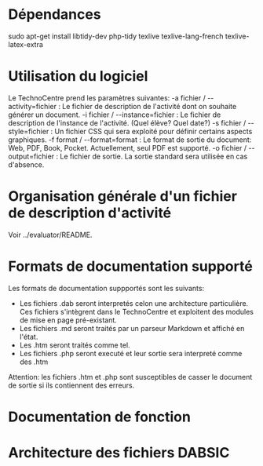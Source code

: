 
Dépendances
===========

sudo apt-get install libtidy-dev php-tidy texlive texlive-lang-french texlive-latex-extra

Utilisation du logiciel
=======================

Le TechnoCentre prend les paramètres suivantes:
 -a fichier / --activity=fichier : Le fichier de description de l'activité dont on souhaite générer un document.
 -i fichier / --instance=fichier : Le fichier de description de l'instance de l'activité. (Quel élève? Quel date?)
 -s fichier / --style=fichier : Un fichier CSS qui sera exploité pour définir certains aspects graphiques.
 -f format / --format=format : Le format de sortie du document: Web, PDF, Book, Pocket. Actuellement, seul PDF
                               est supporté.
 -o fichier / --output=fichier : Le fichier de sortie. La sortie standard sera utilisée en cas d'absence.

Organisation générale d'un fichier de description d'activité
============================================================

Voir ../evaluator/README.

Formats de documentation supporté
=================================

Les formats de documentation suppportés sont les suivants:
- Les fichiers .dab seront interpretés celon une architecture particulière. Ces
  fichiers s'intègrent dans le TechnoCentre et exploitent des modules de mise
  en page pré-existant.
- Les fichiers .md seront traités par un parseur Markdown et affiché en l'état.
- Les .htm seront traités comme tel.
- Les fichiers .php seront executé et leur sortie sera interpreté comme des .htm

Attention: les fichiers .htm et .php sont susceptibles de casser le document de sortie si ils
contiennent des erreurs.

Documentation de fonction
=========================



Architecture des fichiers DABSIC
================================

